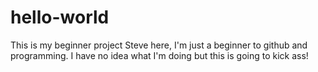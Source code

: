 # hello-world
This is my beginner project
Steve here, I'm just a beginner to github and programming. I have no idea what I'm doing but this is going to kick ass!
